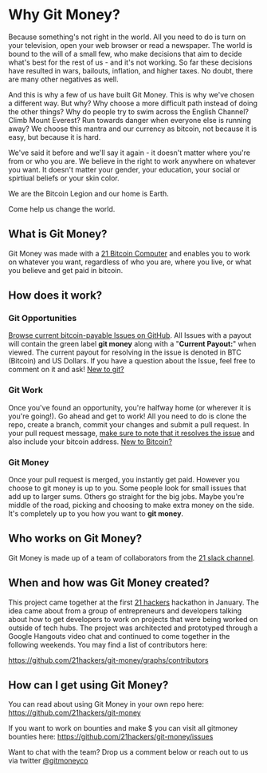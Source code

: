 # Why Git Money?

Because something's not right in the world. All you need to do is turn on your
television, open your web browser or read a newspaper. The world is bound to the
will of a small few, who make decisions that aim to decide what's best for the
rest of us - and it's not working. So far these decisions have resulted in wars,
bailouts, inflation, and higher taxes. No doubt, there are many other negatives as well.

And this is why a few of us have built Git Money. This is why we've
chosen a different way. But why? Why choose a more difficult path instead of
doing the other things? Why do people try to swim across the English Channel?
Climb Mount Everest? Run towards danger when everyone else is running away? We
choose this mantra and our currency as bitcoin, not because it is easy, but
because it is hard.

We've said it before and we'll say it again - it doesn't matter where you're
from or who you are. We believe in the right to work anywhere on whatever you
want. It doesn't matter your gender, your education, your social or spirtiual
beliefs or your skin color.

We are the Bitcoin Legion and our home is Earth.

Come help us change the world.

## What is Git Money?

Git Money was made with a [21 Bitcoin Computer](https://21.co/buy/) and enables
you to work on whatever you want, regardless of who you are, where you live,
or what you believe and get paid in bitcoin.

## How does it work?

### Git Opportunities

[Browse current bitcoin-payable Issues on
GitHub](https://github.com/21hackers/git-money/issues?q=is%3Aissue+is%3Aopen+label%3A%22git+money%22).
All Issues with a payout will contain the green label **git money** along with a
"**Current Payout:**" when viewed. The current payout for resolving in the issue
is denoted in BTC (Bitcoin) and US Dollars. If you have a question about the
Issue, feel free to comment on it and ask! [New to
git?](https://guides.github.com/activities/hello-world/)

### Git Work

Once you've found an opportunity, you're halfway home (or wherever it is you're
going!). Go ahead and get to work! All you need to do is clone the repo, create
a branch, commit your changes and submit a pull request. In your pull request
message, [make sure to note that it resolves the
issue](https://github.com/blog/1506-closing-issues-via-pull-requests)  and also
include your
bitcoin address. [New to
Bitcoin?](https://bitcoin.org/en/bitcoin-for-individuals)

### Git Money

Once your pull request is merged, you instantly get paid. However you choose to
git money is up to you. Some people look for small issues that add up to larger
sums. Others go straight for the big jobs. Maybe you're middle of the road,
picking and choosing to make extra money on the side. It's completely up to you
how you want to **git money**.

## Who works on Git Money?

Git Money is made up of a team of collaborators from the [21 slack
channel](https://slack.21.co).

## When and how was Git Money created?

This project came together at the first [21 hackers](http://21hackers.com)
hackathon in January. The idea came about from a group of entrepreneurs and
developers talking about how to get developers to work on projects that were
being worked on outside of tech hubs. The project was architected and prototyped
through a Google Hangouts video chat and continued to come together in the
following weekends. You may find a list of contributors here:

https://github.com/21hackers/git-money/graphs/contributors

## How can I get using Git Money?

You can read about using Git Money in your own repo here:
https://github.com/21hackers/git-money

If you want to work on bounties and make $ you can visit all gitmoney bounties
here: https://github.com/21hackers/git-money/issues

Want to chat with the team? Drop us a comment below or reach out to us via
twitter [@gitmoneyco](https://twitter.com/@gitmoneyco)
